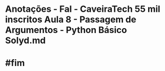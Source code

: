 # Anotações - Fal - CaveiraTech 55 mil inscritos Aula 8 - Passagem de Argumentos - Python Básico Solyd.md 



# #fim
